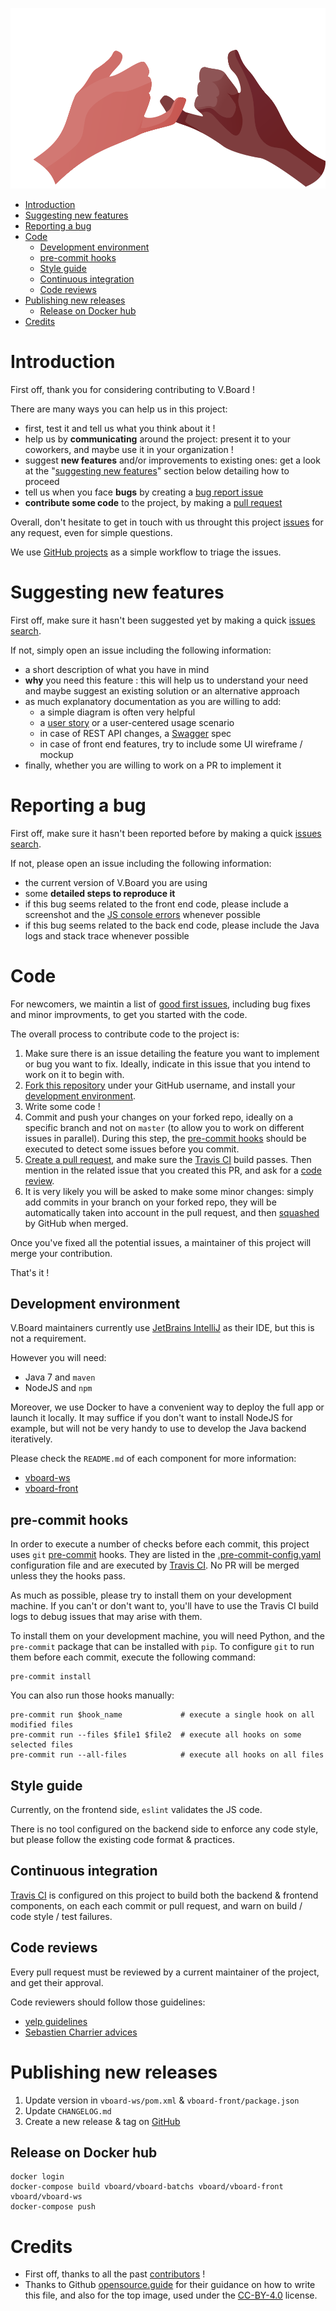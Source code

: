 ![Two hands crossing their little fingers](docs/contributing.svg)

<!-- To update this ToC: markdown-toc --indent "    " -i CONTRIBUTING.md -->

<!-- toc -->

- [Introduction](#introduction)
- [Suggesting new features](#suggesting-new-features)
- [Reporting a bug](#reporting-a-bug)
- [Code](#code)
  * [Development environment](#development-environment)
  * [pre-commit hooks](#pre-commit-hooks)
  * [Style guide](#style-guide)
  * [Continuous integration](#continuous-integration)
  * [Code reviews](#code-reviews)
- [Publishing new releases](#publishing-new-releases)
  * [Release on Docker hub](#release-on-docker-hub)
- [Credits](#credits)

<!-- tocstop -->

# Introduction

First off, thank you for considering contributing to V.Board !

There are many ways you can help us in this project:
- first, test it and tell us what you think about it !
- help us by **communicating** around the project: present it to your coworkers, and maybe use it in your organization !
- suggest **new features** and/or improvements to existing ones: get a look at the "[suggesting new features](#Suggesting-new-features)" section below detailing how to proceed
- tell us when you face **bugs** by creating a [bug report issue](#reporting-a-bug)
- **contribute some code** to the project, by making a [pull request](#code)

Overall, don't hesitate to get in touch with us throught this project [issues](https://github.com/voyages-sncf-technologies/vboard/issues) for any request,
even for simple questions.

We use [GitHub projects](https://github.com/voyages-sncf-technologies/vboard/projects/1) as a simple workflow to triage the issues.

# Suggesting new features

First off, make sure it hasn't been suggested yet by making a quick [issues search](https://github.com/voyages-sncf-technologies/vboard/issues).

If not, simply open an issue including the following information:
- a short description of what you have in mind
- **why** you need this feature : this will help us to understand your need and maybe suggest an existing solution or an alternative approach
- as much explanatory documentation as you are willing to add:
  * a simple diagram is often very helpful
  * a [user story](https://en.wikipedia.org/wiki/User_story) or a user-centered usage scenario
  * in case of REST API changes, a [Swagger](https://swagger.io) spec
  * in case of front end features, try to include some UI wireframe / mockup
- finally, whether you are willing to work on a PR to implement it


# Reporting a bug

First off, make sure it hasn't been reported before by making a quick [issues search](https://github.com/voyages-sncf-technologies/vboard/issues).

If not, please open an issue including the following information:
- the current version of V.Board you are using
- some **detailed steps to reproduce it**
- if this bug seems related to the front end code, please include a screenshot and the [JS console errors](https://webmasters.stackexchange.com/a/77337) whenever possible
- if this bug seems related to the back end code, please include the Java logs and stack trace whenever possible


# Code

For newcomers, we maintin a list of [good first issues](https://github.com/voyages-sncf-technologies/vboard/issues?q=is%3Aissue+is%3Aopen+label%3A%22good+first+issue%22),
including bug fixes and minor improvments,
to get you started with the code.

The overall process to contribute code to the project is:
1. Make sure there is an issue detailing the feature you want to implement or bug you want to fix.
Ideally, indicate in this issue that you intend to work on it to begin with.
2. [Fork this repository](https://help.github.com/articles/fork-a-repo/) under your GitHub username,
and install your [development environment](#development-environment).
3. Write some code !
4. Commit and push your changes on your forked repo, ideally on a specific branch and not on `master` (to allow you to work on different issues in parallel).
During this step, the [pre-commit hooks](#pre-commit-hooks) should be executed to detect some issues before you commit.
5. [Create a pull request](https://help.github.com/articles/creating-a-pull-request/), and make sure the [Travis CI](#continuous-integration) build passes.
Then mention in the related issue that you created this PR, and ask for a [code review](#code-review).
6. It is very likely you will be asked to make some minor changes: simply add commits in your branch on your forked repo,
they will be automatically taken into account in the pull request, and then [squashed](https://help.github.com/articles/about-pull-request-merges/#squash-and-merge-your-pull-request-commits) by GitHub when merged.

Once you've fixed all the potential issues, a maintainer of this project will merge your contribution.

That's it !

## Development environment

V.Board maintainers currently use [JetBrains IntelliJ](https://www.jetbrains.com/idea/) as their IDE, but this is not a requirement.

However you will need:
- Java 7 and `maven`
- NodeJS and `npm`

Moreover, we use Docker to have a convenient way to deploy the full app or launch it locally.
It may suffice if you don't want to install NodeJS for example, but will not be very handy to use to develop the Java backend iteratively.

Please check the `README.md` of each component for more information:
- [vboard-ws](https://github.com/voyages-sncf-technologies/vboard/tree/master/vboard-ws)
- [vboard-front](https://github.com/voyages-sncf-technologies/vboard/tree/master/vboard-front)

## pre-commit hooks

In order to execute a number of checks before each commit, this project uses `git` [pre-commit](http://pre-commit.com) hooks.
They are listed in the [.pre-commit-config.yaml](.pre-commit-config.yaml) configuration file
and are executed by [Travis CI](https://travis-ci.org/voyages-sncf-technologies/vboard).
No PR will be merged unless they the hooks pass.

As much as possible, please try to install them on your development machine.
If you can't or don't want to, you'll have to use the Travis CI build logs to debug issues that may arise with them.

To install them on your development machine, you will need Python, and the `pre-commit` package that can be installed with `pip`.
To configure `git` to run them before each commit, execute the following command:

    pre-commit install

You can also run those hooks manually:

    pre-commit run $hook_name             # execute a single hook on all modified files
    pre-commit run --files $file1 $file2  # execute all hooks on some selected files
    pre-commit run --all-files            # execute all hooks on all files

## Style guide

Currently, on the frontend side, `eslint` validates the JS code.

There is no tool configured on the backend side to enforce any code style, but please follow the existing code format & practices.

## Continuous integration

[Travis CI](https://travis-ci.org/voyages-sncf-technologies/vboard) is configured on this project to build both the backend & frontend components,
on each each commit or pull request, and warn on build / code style / test failures.

## Code reviews

Every pull request must be reviewed by a current maintainer of the project,
and get their approval.

Code reviewers should follow those guidelines:
- [yelp guidelines](https://engineeringblog.yelp.com/2017/11/code-review-guidelines.html)
- [Sebastien Charrier advices](https://www.youtube.com/watch?v=6aQK6GoTbxM)


# Publishing new releases

1. Update version in `vboard-ws/pom.xml` & `vboard-front/package.json`
2. Update `CHANGELOG.md`
3. Create a new release & tag on [GitHub](https://github.com/voyages-sncf-technologies/vboard/releases)

## Release on Docker hub
```
docker login
docker-compose build vboard/vboard-batchs vboard/vboard-front vboard/vboard-ws
docker-compose push
```

# Credits

- First off, thanks to all the past [contributors](CONTRIBUTORS.md) !
- Thanks to Github [opensource.guide](https://opensource.guide) for their guidance on how to write this file,
and also for the top image, used under the [CC-BY-4.0](https://creativecommons.org/licenses/by/4.0/) license.
